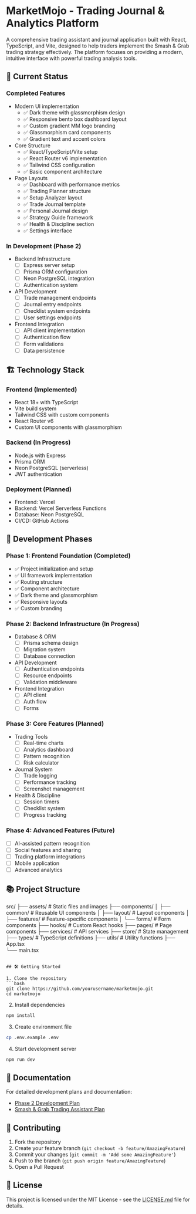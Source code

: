 # MarketMojo - Trading Journal & Analytics Platform

A comprehensive trading assistant and journal application built with React, TypeScript, and Vite, designed to help traders implement the Smash & Grab trading strategy effectively. The platform focuses on providing a modern, intuitive interface with powerful trading analysis tools.

## 🚀 Current Status

### Completed Features
- Modern UI implementation
  - ✅ Dark theme with glassmorphism design
  - ✅ Responsive bento box dashboard layout
  - ✅ Custom gradient MM logo branding
  - ✅ Glassmorphism card components
  - ✅ Gradient text and accent colors
- Core Structure
  - ✅ React/TypeScript/Vite setup
  - ✅ React Router v6 implementation
  - ✅ Tailwind CSS configuration
  - ✅ Basic component architecture
- Page Layouts
  - ✅ Dashboard with performance metrics
  - ✅ Trading Planner structure
  - ✅ Setup Analyzer layout
  - ✅ Trade Journal template
  - ✅ Personal Journal design
  - ✅ Strategy Guide framework
  - ✅ Health & Discipline section
  - ✅ Settings interface

### In Development (Phase 2)
- Backend Infrastructure
  - [ ] Express server setup
  - [ ] Prisma ORM configuration
  - [ ] Neon PostgreSQL integration
  - [ ] Authentication system
- API Development
  - [ ] Trade management endpoints
  - [ ] Journal entry endpoints
  - [ ] Checklist system endpoints
  - [ ] User settings endpoints
- Frontend Integration
  - [ ] API client implementation
  - [ ] Authentication flow
  - [ ] Form validations
  - [ ] Data persistence

## 🏗 Technology Stack

### Frontend (Implemented)
- React 18+ with TypeScript
- Vite build system
- Tailwind CSS with custom components
- React Router v6
- Custom UI components with glassmorphism

### Backend (In Progress)
- Node.js with Express
- Prisma ORM
- Neon PostgreSQL (serverless)
- JWT authentication

### Deployment (Planned)
- Frontend: Vercel
- Backend: Vercel Serverless Functions
- Database: Neon PostgreSQL
- CI/CD: GitHub Actions

## 🎯 Development Phases

### Phase 1: Frontend Foundation (Completed)
- ✅ Project initialization and setup
- ✅ UI framework implementation
- ✅ Routing structure
- ✅ Component architecture
- ✅ Dark theme and glassmorphism
- ✅ Responsive layouts
- ✅ Custom branding

### Phase 2: Backend Infrastructure (In Progress)
- Database & ORM
  - [ ] Prisma schema design
  - [ ] Migration system
  - [ ] Database connection
- API Development
  - [ ] Authentication endpoints
  - [ ] Resource endpoints
  - [ ] Validation middleware
- Frontend Integration
  - [ ] API client
  - [ ] Auth flow
  - [ ] Forms

### Phase 3: Core Features (Planned)
- Trading Tools
  - [ ] Real-time charts
  - [ ] Analytics dashboard
  - [ ] Pattern recognition
  - [ ] Risk calculator
- Journal System
  - [ ] Trade logging
  - [ ] Performance tracking
  - [ ] Screenshot management
- Health & Discipline
  - [ ] Session timers
  - [ ] Checklist system
  - [ ] Progress tracking

### Phase 4: Advanced Features (Future)
- [ ] AI-assisted pattern recognition
- [ ] Social features and sharing
- [ ] Trading platform integrations
- [ ] Mobile application
- [ ] Advanced analytics

## 📚 Project Structure

src/
├── assets/            # Static files and images
├── components/
│   ├── common/        # Reusable UI components
│   ├── layout/        # Layout components
│   ├── features/      # Feature-specific components
│   └── forms/         # Form components
├── hooks/             # Custom React hooks
├── pages/             # Page components
├── services/          # API services
├── store/             # State management
├── types/             # TypeScript definitions
├── utils/             # Utility functions
├── App.tsx           
└── main.tsx          
```

## 🛠 Getting Started

1. Clone the repository
```bash
git clone https://github.com/yourusername/marketmojo.git
cd marketmojo
```

2. Install dependencies
```bash
npm install
```

3. Create environment file
```bash
cp .env.example .env
```

4. Start development server
```bash
npm run dev
```

## 📝 Documentation

For detailed development plans and documentation:
- [Phase 2 Development Plan](phase-2-development-plan.md)
- [Smash & Grab Trading Assistant Plan](smash-grab-trading-assistant-development-plan.md)

## 🤝 Contributing

1. Fork the repository
2. Create your feature branch (`git checkout -b feature/AmazingFeature`)
3. Commit your changes (`git commit -m 'Add some AmazingFeature'`)
4. Push to the branch (`git push origin feature/AmazingFeature`)
5. Open a Pull Request

## 📄 License

This project is licensed under the MIT License - see the [LICENSE.md](LICENSE.md) file for details.